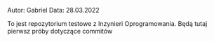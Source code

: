 Autor: Gabriel
Data: 28.03.2022

To jest repozytorium testowe z Inzynieri Oprogramowania.
Będą tutaj pierwsz próby dotyczące commitów
